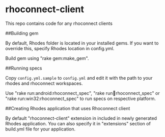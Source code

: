 rhoconnect-client
=================

This repo contains code for any rhoconnect clients

##Building gem

By default, Rhodes folder is located in your installed gems. If you want to override this, specify Rhodes location in config.yml.

Build gem using "rake gem:make_gem".

##Running specs

Copy `config.yml.sample` to `config.yml` and edit it with the path to your rhodes and rhoconnect workspaces.

Use "rake run:android:rhoconnect_spec", "rake run:iphone:rhoconnect_spec" or "rake run:win32:rhoconnect_spec" to run specs on respective platform.

##Creating Rhodes application that uses Rhoconnect client

By default "rhoconnect-client" extension in included in newly generated Rhodes application. You can also specify it in "extensions" section of build.yml file for your application.
